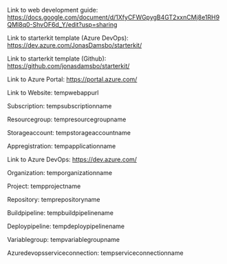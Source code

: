 Link to web development guide: https://docs.google.com/document/d/1XfyCFWGpygB4GT2xxnCMj8e1RH9QMl8q0-ShvOF6d_Y/edit?usp=sharing

Link to starterkit template (Azure DevOps): https://dev.azure.com/JonasDamsbo/starterkit/

Link to starterkit template (Github): https://github.com/jonasdamsbo/starterkit/


Link to Azure Portal: https://portal.azure.com/

Link to Website: tempwebappurl

Subscription: tempsubscriptionname

Resourcegroup: tempresourcegroupname

Storageaccount: tempstorageaccountname

Appregistration: tempapplicationname


Link to Azure DevOps: https://dev.azure.com/

Organization: temporganizationname

Project: tempprojectname

Repository: temprepositoryname

Buildpipeline: tempbuildpipelinename

Deploypipeline: tempdeploypipelinename

Variablegroup: tempvariablegroupname

Azuredevopsserviceconnection: tempserviceconnectionname
